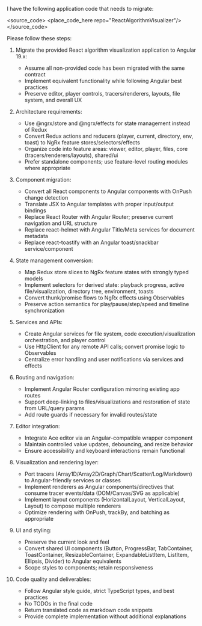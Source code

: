 I have the following application code that needs to migrate:

<source_code>
<place_code_here repo="ReactAlgorithmVisualizer"/>
</source_code>

Please follow these steps:

1. Migrate the provided React algorithm visualization application to Angular 19.x:
   - Assume all non-provided code has been migrated with the same contract
   - Implement equivalent functionality while following Angular best practices
   - Preserve editor, player controls, tracers/renderers, layouts, file system, and overall UX

2. Architecture requirements:
   - Use @ngrx/store and @ngrx/effects for state management instead of Redux
   - Convert Redux actions and reducers (player, current, directory, env, toast) to NgRx feature stores/selectors/effects
   - Organize code into feature areas: viewer, editor, player, files, core (tracers/renderers/layouts), shared/ui
   - Prefer standalone components; use feature-level routing modules where appropriate

3. Component migration:
   - Convert all React components to Angular components with OnPush change detection
   - Translate JSX to Angular templates with proper input/output bindings
   - Replace React Router with Angular Router; preserve current navigation and URL structure
   - Replace react-helmet with Angular Title/Meta services for document metadata
   - Replace react-toastify with an Angular toast/snackbar service/component

4. State management conversion:
   - Map Redux store slices to NgRx feature states with strongly typed models
   - Implement selectors for derived state: playback progress, active file/visualization, directory tree, environment, toasts
   - Convert thunk/promise flows to NgRx effects using Observables
   - Preserve action semantics for play/pause/step/speed and timeline synchronization

5. Services and APIs:
   - Create Angular services for file system, code execution/visualization orchestration, and player control
   - Use HttpClient for any remote API calls; convert promise logic to Observables
   - Centralize error handling and user notifications via services and effects

6. Routing and navigation:
   - Implement Angular Router configuration mirroring existing app routes
   - Support deep-linking to files/visualizations and restoration of state from URL/query params
   - Add route guards if necessary for invalid routes/state

7. Editor integration:
   - Integrate Ace editor via an Angular-compatible wrapper component
   - Maintain controlled value updates, debouncing, and resize behavior
   - Ensure accessibility and keyboard interactions remain functional

8. Visualization and rendering layer:
   - Port tracers (Array1D/Array2D/Graph/Chart/Scatter/Log/Markdown) to Angular-friendly services or classes
   - Implement renderers as Angular components/directives that consume tracer events/data (DOM/Canvas/SVG as applicable)
   - Implement layout components (HorizontalLayout, VerticalLayout, Layout) to compose multiple renderers
   - Optimize rendering with OnPush, trackBy, and batching as appropriate

9. UI and styling:
   - Preserve the current look and feel
   - Convert shared UI components (Button, ProgressBar, TabContainer, ToastContainer, ResizableContainer, ExpandableListItem, ListItem, Ellipsis, Divider) to Angular equivalents
   - Scope styles to components; retain responsiveness

10. Code quality and deliverables:
    - Follow Angular style guide, strict TypeScript types, and best practices
    - No TODOs in the final code
    - Return translated code as markdown code snippets
    - Provide complete implementation without additional explanations
